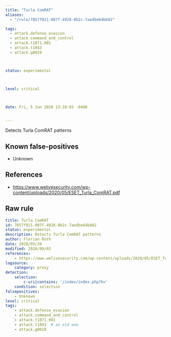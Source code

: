 ```yaml
---
title: "Turla ComRAT"
aliases:
  - "/rule/7857f021-007f-4928-8b2c-7aedbe64bb82"

tags:
  - attack.defense_evasion
  - attack.command_and_control
  - attack.t1071.001
  - attack.t1043
  - attack.g0010



status: experimental



level: critical



date: Fri, 5 Jun 2020 13:18:03 -0400


---
```


Detects Turla ComRAT patterns

<!--more-->


## Known false-positives

* Unknown



## References

* https://www.welivesecurity.com/wp-content/uploads/2020/05/ESET_Turla_ComRAT.pdf


## Raw rule
```yaml
title: Turla ComRAT
id: 7857f021-007f-4928-8b2c-7aedbe64bb82
status: experimental
description: Detects Turla ComRAT patterns
author: Florian Roth
date: 2020/05/26
modified: 2020/09/03
references:
    - https://www.welivesecurity.com/wp-content/uploads/2020/05/ESET_Turla_ComRAT.pdf
logsource:
    category: proxy
detection:
    selection:
        c-uri|contains: '/index/index.php?h='
    condition: selection
falsepositives:
    - Unknown
level: critical
tags:
    - attack.defense_evasion
    - attack.command_and_control
    - attack.t1071.001
    - attack.t1043  # an old one
    - attack.g0010
```
